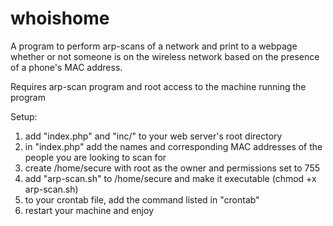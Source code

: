 whoishome
=========

A program to perform arp-scans of a network and print to a webpage whether or not someone is on the wireless network based on the presence of a phone's MAC address.

Requires arp-scan program and root access to the machine running the program

Setup:
1. add "index.php" and "inc/" to your web server's root directory
2. in "index.php" add the names and corresponding MAC addresses of the people you are looking to scan for
3. create /home/secure with root as the owner and permissions set to 755
4. add "arp-scan.sh" to /home/secure and make it executable (chmod +x arp-scan.sh)
5. to your crontab file, add the command listed in "crontab"
6. restart your machine and enjoy
